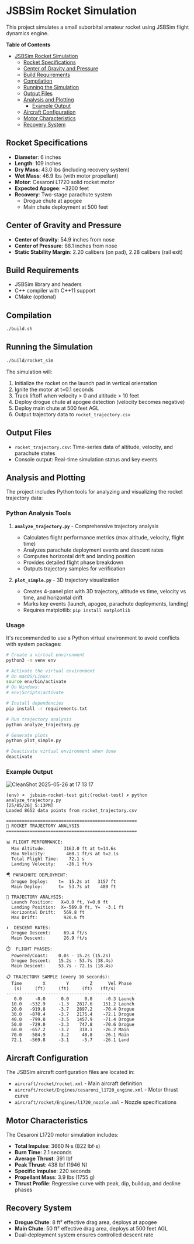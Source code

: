 # JSBSim Rocket Simulation

This project simulates a small suborbital amateur rocket using JSBSim flight dynamics engine.

<!-- markdown-toc start - Don't edit this section. Run M-x markdown-toc-refresh-toc -->
**Table of Contents**

- [JSBSim Rocket Simulation](#jsbsim-rocket-simulation)
  - [Rocket Specifications](#rocket-specifications)
  - [Center of Gravity and Pressure](#center-of-gravity-and-pressure)
  - [Build Requirements](#build-requirements)
  - [Compilation](#compilation)
  - [Running the Simulation](#running-the-simulation)
  - [Output Files](#output-files)
  - [Analysis and Plotting](#analysis-and-plotting)
    - [Example Output](#example-output)
  - [Aircraft Configuration](#aircraft-configuration)
  - [Motor Characteristics](#motor-characteristics)
  - [Recovery System](#recovery-system)

<!-- markdown-toc end -->

## Rocket Specifications

- **Diameter**: 6 inches
- **Length**: 109 inches  
- **Dry Mass**: 43.0 lbs (including recovery system)
- **Wet Mass**: 46.9 lbs (with motor propellant)
- **Motor**: Cesaroni L1720 solid rocket motor
- **Expected Apogee**: ~3200 feet
- **Recovery**: Two-stage parachute system
  - Drogue chute at apogee
  - Main chute deployment at 500 feet

## Center of Gravity and Pressure

- **Center of Gravity**: 54.9 inches from nose
- **Center of Pressure**: 68.1 inches from nose  
- **Static Stability Margin**: 2.20 calibers (on pad), 2.28 calibers (rail exit)

## Build Requirements

- JSBSim library and headers
- C++ compiler with C++11 support
- CMake (optional)

## Compilation

```bash
./build.sh
```

## Running the Simulation

```bash
./build/rocket_sim
```

The simulation will:
1. Initialize the rocket on the launch pad in vertical orientation
2. Ignite the motor at t=0.1 seconds
3. Track liftoff when velocity > 0 and altitude > 10 feet
4. Deploy drogue chute at apogee detection (velocity becomes negative)
5. Deploy main chute at 500 feet AGL
6. Output trajectory data to `rocket_trajectory.csv`

## Output Files

- `rocket_trajectory.csv`: Time-series data of altitude, velocity, and parachute states
- Console output: Real-time simulation status and key events

## Analysis and Plotting

The project includes Python tools for analyzing and visualizing the rocket trajectory data:

### Python Analysis Tools

1. **`analyze_trajectory.py`** - Comprehensive trajectory analysis
   - Calculates flight performance metrics (max altitude, velocity, flight time)
   - Analyzes parachute deployment events and descent rates
   - Computes horizontal drift and landing position
   - Provides detailed flight phase breakdown
   - Outputs trajectory samples for verification

2. **`plot_simple.py`** - 3D trajectory visualization
   - Creates 4-panel plot with 3D trajectory, altitude vs time, velocity vs time, and horizontal drift
   - Marks key events (launch, apogee, parachute deployments, landing)
   - Requires matplotlib: `pip install matplotlib`

### Usage

It's recommended to use a Python virtual environment to avoid conflicts with system packages:

```bash
# Create a virtual environment
python3 -m venv env

# Activate the virtual environment
# On macOS/Linux:
source env/bin/activate
# On Windows:
# env\Scripts\activate

# Install dependencies
pip install -r requirements.txt

# Run trajectory analysis
python analyze_trajectory.py

# Generate plots
python plot_simple.py

# Deactivate virtual environment when done
deactivate
```

### Example Output

![CleanShot 2025-05-26 at 17 13 17](https://github.com/user-attachments/assets/fa76638b-1a8d-4b06-a082-6342d4413c31)

```console
(env) ➜  jsbsim-rocket-test git:(rocket-test) ✗ python analyze_trajectory.py                                                                                                                                                                               [25/05/26| 5:13PM]
Loaded 8652 data points from rocket_trajectory.csv

==================================================
🚀 ROCKET TRAJECTORY ANALYSIS
==================================================

📊 FLIGHT PERFORMANCE:
  Max Altitude:       3163.0 ft at t=14.6s
  Max Velocity:        460.1 ft/s at t=2.1s
  Total Flight Time:    72.1 s
  Landing Velocity:    -26.1 ft/s

🪂 PARACHUTE DEPLOYMENT:
  Drogue Deploy:    t=  15.2s at   3157 ft
  Main Deploy:      t=  53.7s at    489 ft

📍 TRAJECTORY ANALYSIS:
  Launch Position:   X=0.0 ft, Y=0.0 ft
  Landing Position:  X=-569.8 ft, Y=  -3.1 ft
  Horizontal Drift:   569.8 ft
  Max Drift:          920.6 ft

⬇️  DESCENT RATES:
  Drogue Descent:     69.4 ft/s
  Main Descent:       26.9 ft/s

⏱️  FLIGHT PHASES:
  Powered/Coast:    0.0s - 15.2s (15.2s)
  Drogue Descent:   15.2s - 53.7s (38.4s)
  Main Descent:     53.7s - 72.1s (18.4s)

📋 TRAJECTORY SAMPLE (every 10 seconds):
  Time        X        Y        Z      Vel Phase
   (s)     (ft)     (ft)     (ft)   (ft/s)
--------------------------------------------------
   0.0     -0.0      0.0      0.0     -0.3 Launch
  10.0   -532.9     -1.3   2817.6    151.2 Launch
  20.0   -919.8     -3.7   2897.2    -70.4 Drogue
  30.0   -870.4     -3.7   2175.4    -72.1 Drogue
  40.0   -799.8     -3.5   1457.9    -71.4 Drogue
  50.0   -729.0     -3.3    747.8    -70.6 Drogue
  60.0   -657.2     -3.2    310.1    -26.2 Main
  70.0   -584.9     -3.2     48.8    -26.1 Main
  72.1   -569.8     -3.1     -5.7    -26.1 Land
```

## Aircraft Configuration

The JSBSim aircraft configuration files are located in:
- `aircraft/rocket/rocket.xml` - Main aircraft definition
- `aircraft/rocket/Engines/cesaroni_l1720_engine.xml` - Motor thrust curve
- `aircraft/rocket/Engines/l1720_nozzle.xml` - Nozzle specifications

## Motor Characteristics

The Cesaroni L1720 motor simulation includes:
- **Total Impulse**: 3660 N⋅s (822 lbf⋅s)
- **Burn Time**: 2.1 seconds  
- **Average Thrust**: 391 lbf
- **Peak Thrust**: 438 lbf (1946 N)
- **Specific Impulse**: 220 seconds
- **Propellant Mass**: 3.9 lbs (1755 g)
- **Thrust Profile**: Regressive curve with peak, dip, buildup, and decline phases

## Recovery System

- **Drogue Chute**: 8 ft² effective drag area, deploys at apogee
- **Main Chute**: 50 ft² effective drag area, deploys at 500 feet AGL
- Dual-deployment system ensures controlled descent rate
